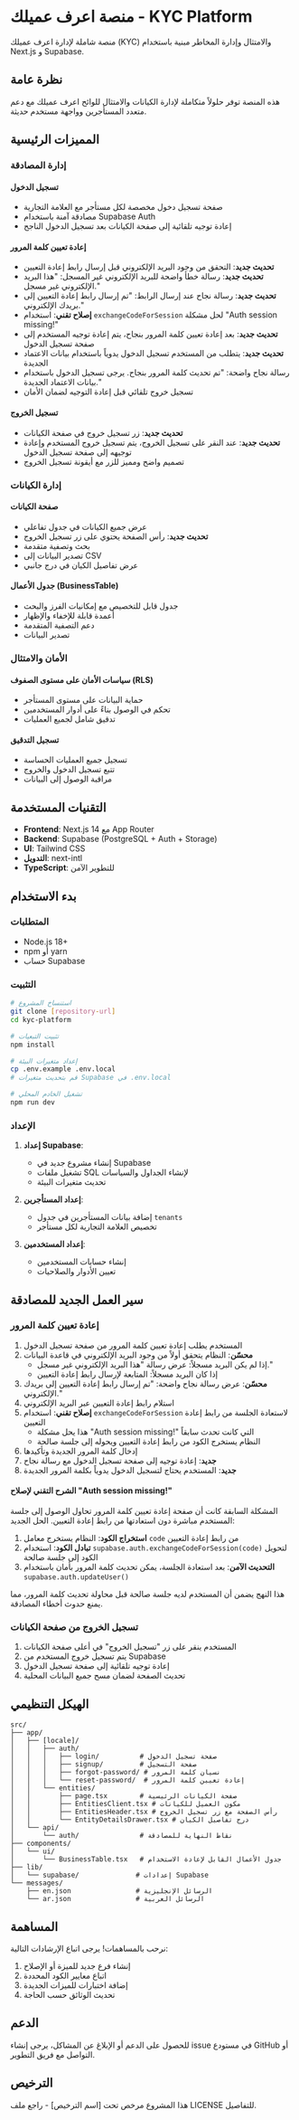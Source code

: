 # منصة اعرف عميلك - KYC Platform

منصة شاملة لإدارة اعرف عميلك (KYC) والامتثال وإدارة المخاطر مبنية باستخدام Next.js و Supabase.

## نظرة عامة

هذه المنصة توفر حلولاً متكاملة لإدارة الكيانات والامتثال للوائح اعرف عميلك مع دعم متعدد المستأجرين وواجهة مستخدم حديثة.

## المميزات الرئيسية

### إدارة المصادقة

#### تسجيل الدخول
- صفحة تسجيل دخول مخصصة لكل مستأجر مع العلامة التجارية
- مصادقة آمنة باستخدام Supabase Auth
- إعادة توجيه تلقائية إلى صفحة الكيانات بعد تسجيل الدخول الناجح

#### إعادة تعيين كلمة المرور
- **تحديث جديد**: التحقق من وجود البريد الإلكتروني قبل إرسال رابط إعادة التعيين
- **تحديث جديد**: رسالة خطأ واضحة للبريد الإلكتروني غير المسجل: "هذا البريد الإلكتروني غير مسجل."
- **تحديث جديد**: رسالة نجاح عند إرسال الرابط: "تم إرسال رابط إعادة التعيين إلى بريدك الإلكتروني."
- **إصلاح تقني**: استخدام `exchangeCodeForSession` لحل مشكلة "Auth session missing!"
- **تحديث جديد**: بعد إعادة تعيين كلمة المرور بنجاح، يتم إعادة توجيه المستخدم إلى صفحة تسجيل الدخول
- **تحديث جديد**: يتطلب من المستخدم تسجيل الدخول يدوياً باستخدام بيانات الاعتماد الجديدة
- رسالة نجاح واضحة: "تم تحديث كلمة المرور بنجاح. يرجى تسجيل الدخول باستخدام بيانات الاعتماد الجديدة."
- تسجيل خروج تلقائي قبل إعادة التوجيه لضمان الأمان

#### تسجيل الخروج
- **تحديث جديد**: زر تسجيل خروج في صفحة الكيانات
- **تحديث جديد**: عند النقر على تسجيل الخروج، يتم تسجيل خروج المستخدم وإعادة توجيهه إلى صفحة تسجيل الدخول
- تصميم واضح ومميز للزر مع أيقونة تسجيل الخروج

### إدارة الكيانات

#### صفحة الكيانات
- عرض جميع الكيانات في جدول تفاعلي
- **تحديث جديد**: رأس الصفحة يحتوي على زر تسجيل الخروج
- بحث وتصفية متقدمة
- تصدير البيانات إلى CSV
- عرض تفاصيل الكيان في درج جانبي

#### جدول الأعمال (BusinessTable)
- جدول قابل للتخصيص مع إمكانيات الفرز والبحث
- أعمدة قابلة للإخفاء والإظهار
- دعم التصفية المتقدمة
- تصدير البيانات

### الأمان والامتثال

#### سياسات الأمان على مستوى الصفوف (RLS)
- حماية البيانات على مستوى المستأجر
- تحكم في الوصول بناءً على أدوار المستخدمين
- تدقيق شامل لجميع العمليات

#### تسجيل التدقيق
- تسجيل جميع العمليات الحساسة
- تتبع تسجيل الدخول والخروج
- مراقبة الوصول إلى البيانات

## التقنيات المستخدمة

- **Frontend**: Next.js 14 مع App Router
- **Backend**: Supabase (PostgreSQL + Auth + Storage)
- **UI**: Tailwind CSS
- **التدويل**: next-intl
- **TypeScript**: للتطوير الآمن

## بدء الاستخدام

### المتطلبات
- Node.js 18+ 
- npm أو yarn
- حساب Supabase

### التثبيت

```bash
# استنساخ المشروع
git clone [repository-url]
cd kyc-platform

# تثبيت التبعيات
npm install

# إعداد متغيرات البيئة
cp .env.example .env.local
# قم بتحديث متغيرات Supabase في .env.local

# تشغيل الخادم المحلي
npm run dev
```

### الإعداد

1. **إعداد Supabase**:
   - إنشاء مشروع جديد في Supabase
   - تشغيل ملفات SQL لإنشاء الجداول والسياسات
   - تحديث متغيرات البيئة

2. **إعداد المستأجرين**:
   - إضافة بيانات المستأجرين في جدول `tenants`
   - تخصيص العلامة التجارية لكل مستأجر

3. **إعداد المستخدمين**:
   - إنشاء حسابات المستخدمين
   - تعيين الأدوار والصلاحيات

## سير العمل الجديد للمصادقة

### إعادة تعيين كلمة المرور
1. المستخدم يطلب إعادة تعيين كلمة المرور من صفحة تسجيل الدخول
2. **محسّن**: النظام يتحقق أولاً من وجود البريد الإلكتروني في قاعدة البيانات
   - إذا لم يكن البريد مسجلاً: عرض رسالة "هذا البريد الإلكتروني غير مسجل."
   - إذا كان البريد مسجلاً: المتابعة لإرسال رابط إعادة التعيين
3. **محسّن**: عرض رسالة نجاح واضحة: "تم إرسال رابط إعادة التعيين إلى بريدك الإلكتروني."
4. استلام رابط إعادة التعيين عبر البريد الإلكتروني
5. **إصلاح تقني**: استخدام `exchangeCodeForSession` لاستعادة الجلسة من رابط إعادة التعيين
   - هذا يحل مشكلة "Auth session missing!" التي كانت تحدث سابقاً
   - النظام يستخرج الكود من رابط إعادة التعيين ويحوله إلى جلسة صالحة
6. إدخال كلمة المرور الجديدة وتأكيدها
7. **جديد**: إعادة توجيه إلى صفحة تسجيل الدخول مع رسالة نجاح
8. **جديد**: المستخدم يحتاج لتسجيل الدخول يدوياً بكلمة المرور الجديدة

#### الشرح التقني لإصلاح "Auth session missing!"
المشكلة السابقة كانت أن صفحة إعادة تعيين كلمة المرور تحاول الوصول إلى جلسة المستخدم مباشرة دون استعادتها من رابط إعادة التعيين. الحل الجديد:

1. **استخراج الكود**: النظام يستخرج معامل `code` من رابط إعادة التعيين
2. **تبادل الكود**: استخدام `supabase.auth.exchangeCodeForSession(code)` لتحويل الكود إلى جلسة صالحة
3. **التحديث الآمن**: بعد استعادة الجلسة، يمكن تحديث كلمة المرور بأمان باستخدام `supabase.auth.updateUser()`

هذا النهج يضمن أن المستخدم لديه جلسة صالحة قبل محاولة تحديث كلمة المرور، مما يمنع حدوث أخطاء المصادقة.

### تسجيل الخروج من صفحة الكيانات
1. المستخدم ينقر على زر "تسجيل الخروج" في أعلى صفحة الكيانات
2. يتم تسجيل خروج المستخدم من Supabase
3. إعادة توجيه تلقائية إلى صفحة تسجيل الدخول
4. تحديث الصفحة لضمان مسح جميع البيانات المحلية

## الهيكل التنظيمي

```
src/
├── app/
│   ├── [locale]/
│   │   ├── auth/
│   │   │   ├── login/          # صفحة تسجيل الدخول
│   │   │   ├── signup/         # صفحة التسجيل
│   │   │   ├── forgot-password/ # نسيان كلمة المرور
│   │   │   └── reset-password/  # إعادة تعيين كلمة المرور
│   │   └── entities/
│   │       ├── page.tsx        # صفحة الكيانات الرئيسية
│   │       ├── EntitiesClient.tsx # مكون العميل للكيانات
│   │       ├── EntitiesHeader.tsx # رأس الصفحة مع زر تسجيل الخروج
│   │       └── EntityDetailsDrawer.tsx # درج تفاصيل الكيان
│   └── api/
│       └── auth/               # نقاط النهاية للمصادقة
├── components/
│   └── ui/
│       └── BusinessTable.tsx   # جدول الأعمال القابل لإعادة الاستخدام
├── lib/
│   └── supabase/              # إعدادات Supabase
└── messages/
    ├── en.json                # الرسائل الإنجليزية
    └── ar.json                # الرسائل العربية
```

## المساهمة

نرحب بالمساهمات! يرجى اتباع الإرشادات التالية:

1. إنشاء فرع جديد للميزة أو الإصلاح
2. اتباع معايير الكود المحددة
3. إضافة اختبارات للميزات الجديدة
4. تحديث الوثائق حسب الحاجة

## الدعم

للحصول على الدعم أو الإبلاغ عن المشاكل، يرجى إنشاء issue في مستودع GitHub أو التواصل مع فريق التطوير.

## الترخيص

هذا المشروع مرخص تحت [اسم الترخيص] - راجع ملف LICENSE للتفاصيل.